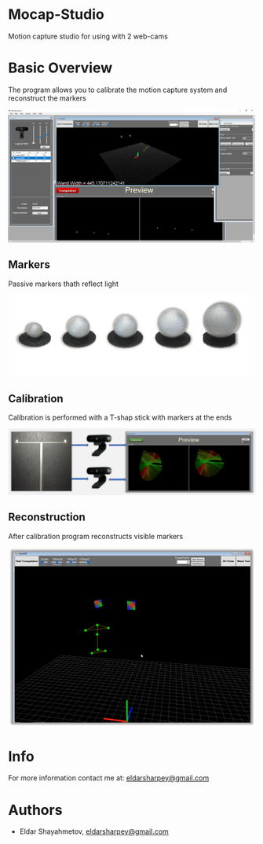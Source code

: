 # Mocap-Studio
Motion capture studio for using with 2 web-cams

# Basic Overview

The program allows you to calibrate the motion capture system and reconstruct the markers

![](Images/1.png)

## Markers

Passive markers thath reflect light

![](Images/4.png)

## Calibration

Calibration is performed with a T-shap stick with markers at the ends

![](Images/3.PNG)

## Reconstruction

After calibration program reconstructs visible markers

![](Images/5.png)

# Info

For more information contact me at: eldarsharpey@gmail.com

# Authors

* Eldar Shayahmetov, eldarsharpey@gmail.com
